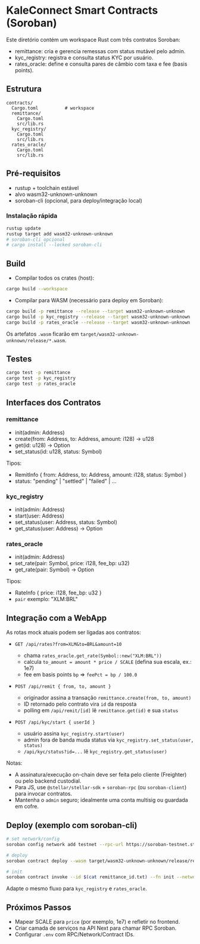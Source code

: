 # KaleConnect Smart Contracts (Soroban)

Este diretório contém um workspace Rust com três contratos Soroban:

- remittance: cria e gerencia remessas com status mutável pelo admin.
- kyc_registry: registra e consulta status KYC por usuário.
- rates_oracle: define e consulta pares de câmbio com taxa e fee (basis points).

## Estrutura

```
contracts/
  Cargo.toml          # workspace
  remittance/
    Cargo.toml
    src/lib.rs
  kyc_registry/
    Cargo.toml
    src/lib.rs
  rates_oracle/
    Cargo.toml
    src/lib.rs
```

## Pré-requisitos

- rustup + toolchain estável
- alvo wasm32-unknown-unknown
- soroban-cli (opcional, para deploy/integração local)

### Instalação rápida

```bash
rustup update
rustup target add wasm32-unknown-unknown
# soroban-cli opcional
# cargo install --locked soroban-cli
```

## Build

- Compilar todos os crates (host):

```bash
cargo build --workspace
```

- Compilar para WASM (necessário para deploy em Soroban):

```bash
cargo build -p remittance --release --target wasm32-unknown-unknown
cargo build -p kyc_registry --release --target wasm32-unknown-unknown
cargo build -p rates_oracle --release --target wasm32-unknown-unknown
```

Os artefatos `.wasm` ficarão em `target/wasm32-unknown-unknown/release/*.wasm`.

## Testes

```bash
cargo test -p remittance
cargo test -p kyc_registry
cargo test -p rates_oracle
```

## Interfaces dos Contratos

### remittance

- init(admin: Address)
- create(from: Address, to: Address, amount: i128) -> u128
- get(id: u128) -> Option<RemitInfo>
- set_status(id: u128, status: Symbol)

Tipos:
- RemitInfo { from: Address, to: Address, amount: i128, status: Symbol }
- status: "pending" | "settled" | "failed" | ...

### kyc_registry

- init(admin: Address)
- start(user: Address)
- set_status(user: Address, status: Symbol)
- get_status(user: Address) -> Option<Symbol>

### rates_oracle

- init(admin: Address)
- set_rate(pair: Symbol, price: i128, fee_bp: u32)
- get_rate(pair: Symbol) -> Option<RateInfo>

Tipos:
- RateInfo { price: i128, fee_bp: u32 }
- `pair` exemplo: "XLM:BRL"

## Integração com a WebApp

As rotas mock atuais podem ser ligadas aos contratos:

- `GET /api/rates?from=XLM&to=BRL&amount=10`
  - chama `rates_oracle.get_rate(Symbol::new("XLM:BRL"))`
  - calcula `to_amount = amount * price / SCALE` (defina sua escala, ex.: 1e7)
  - fee em basis points `bp` => `feePct = bp / 100.0`

- `POST /api/remit { from, to, amount }`
  - originador assina a transação `remittance.create(from, to, amount)`
  - ID retornado pelo contrato vira `id` da resposta
  - polling em `/api/remit/[id]` lê `remittance.get(id)` e sua `status`

- `POST /api/kyc/start { userId }`
  - usuário assina `kyc_registry.start(user)`
  - admin fora de banda muda status via `kyc_registry.set_status(user, status)`
  - `/api/kyc/status?id=...` lê `kyc_registry.get_status(user)`

Notas:
- A assinatura/execução on-chain deve ser feita pelo cliente (Freighter) ou pelo backend custodial.
- Para JS, use `@stellar/stellar-sdk` + `soroban-rpc` (ou `soroban-client`) para invocar contratos.
- Mantenha o `admin` seguro; idealmente uma conta multisig ou guardada em cofre.

## Deploy (exemplo com soroban-cli)

```bash
# set network/config
soroban config network add testnet --rpc-url https://soroban-testnet.stellar.org --network-passphrase "Test SDF Network ; September 2015"

# deploy
soroban contract deploy --wasm target/wasm32-unknown-unknown/release/remittance.wasm --network testnet --source <ADMIN_KEY> --out remittance_id.txt

# init
soroban contract invoke --id $(cat remittance_id.txt) --fn init --network testnet --source <ADMIN_KEY> -- --admin <ADMIN_ADDRESS>
```

Adapte o mesmo fluxo para `kyc_registry` e `rates_oracle`.

## Próximos Passos

- Mapear SCALE para `price` (por exemplo, 1e7) e refletir no frontend.
- Criar camada de serviços na API Next para chamar RPC Soroban.
- Configurar `.env` com RPC/Network/Contract IDs.
